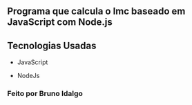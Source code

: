 ## Programa que calcula o Imc baseado em JavaScript com Node.js

## Tecnologias Usadas

* JavaScript

* NodeJs

### Feito por Bruno Idalgo
